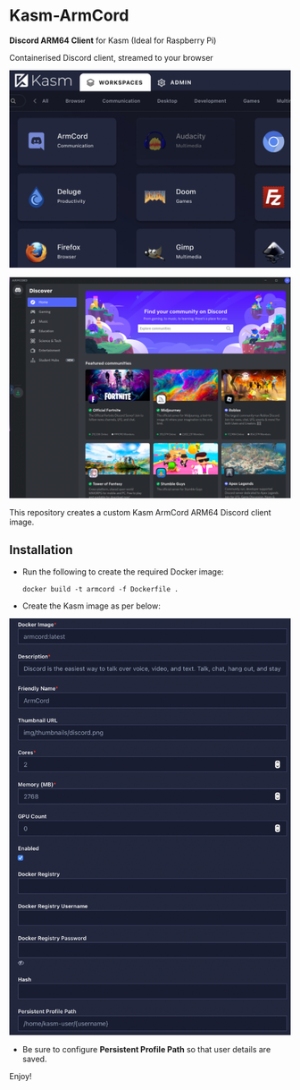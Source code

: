 # Kasm-ArmCord
**Discord ARM64 Client** for Kasm (Ideal for Raspberry Pi)

Containerised Discord client, streamed to your browser

![](/docs/armcord-screenshot1.png)

![](/docs/armcord-screenshot2.png)


This repository creates a custom Kasm ArmCord ARM64 Discord client image.

## Installation

- Run the following to create the required Docker image:

      docker build -t armcord -f Dockerfile .

- Create the Kasm image as per below:

![](/docs/armcord-setup.png)

- Be sure to configure **Persistent Profile Path** so that user details are saved.

Enjoy!

